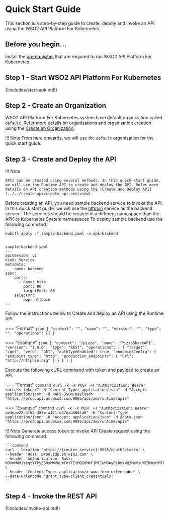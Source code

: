 # Quick Start Guide

This section is a step-by-step guide to create, depoly and invoke an API using the WSO2 API Platform For Kubernetes.

## Before you begin...

Install the [prerequisites](../../setup/prerequisites) that are required to run WSO2 API Platform For Kubernetes.

## Step 1 - Start WSO2 API Platform For Kubernetes

{!includes/start-apk.md!}

## Step 2 - Create an Organization

WSO2 API Platform For Kubernetes system have default organization called `default`. Refer more details on organizations and organization creation using the [Create an Organization](../../setup/organizations).

!!! Note
    From here onwards, we will use the `default` organization for the quick start guide.

## Step 3 - Create and Deploy the API

!!! Note

    APIs can be created using several methods. In this quick start guide, we will use the Runtime API to create and deploy the API. Refer more details on API creation methods using the [Create and Deploy API](../../create-api/create-api-overview).


Before creating an API, you need sample backend service to invoke the API. In this quick start guide, we will use the [httpbin](https://httpbin.org/) service as the backend service.
The services should be created in a different namespace than the APK or Kubernetes System namespaces
To deploy sample backend use the following command.

```command
kubctl apply -f sample-backend.yaml -n apk-backend
```
```

sample-backend.yaml
---
apiVersion: v1
kind: Service
metadata:
    name: backend
spec:
    ports:
      - name: http
        port: 80
        targetPort: 80
    selector:
        app: httpbin
---

```


Follow the instructions below to Create and deploy an API using the Runtime API:

=== "Format"
    ```json
        {
            "context": "",
            "name": "",
            "version": "",
            "type": "",
            "operations": []
        }
    ```

=== "Example"
    ```json
        {
            "context": "/pizza",
            "name": "PizzaShackAPI",
            "version": "1.0.0",
            "type": "REST",
            "operations": [
                {
                    "target": "/get",
                    "verb": "GET",
                    "authTypeEnabled": true,
                    "endpointConfig": {
                        "endpoint_type": "http",
                        "production_endpoints": {
                            "url": "http://httpbin.org"
                        }
                    }
                }
            ]
        }
    ```

Execute the following cURL command with token and payload to create an API.

=== "Format"
    ```command
        curl -k -X POST -H "Authorization: Bearer <access-token>" -H "Content-Type: application/json" -H "Accept: application/json" -d <API-JSON-payload> "https://prod.api.am.wso2.com:9095/api/am/runtime/apis"
    ```

=== "Example"
    ```command
        curl -k -X POST -H "Authorization: Bearer ae4eae22-3f65-387b-a171-d37eaa366fa8" -H "Content-Type: application/json" -H "Accept: application/json" -d @data.json "https://prod.api.am.wso2.com:9095/api/am/runtime/apis"
    ```

!!! Note
    Generate access token to invoke API Create request using the following command.

    ```command
    curl --location 'https://{router_service}:9095/oauth2/token' \
    --header 'Host: prod.idp.am.wso2.com' \
    --header 'Authorization: Basic NDVmMWM1YzgtYTkyZS0xMWVkLWFmYTEtMDI0MmFjMTIwMDAyOjRmYmQ2MmVjLWE5MmUtMTFlZC1hZmExLTAyNDJhYzEyMDAwMg==' \
    --header 'Content-Type: application/x-www-form-urlencoded' \
    --data-urlencode 'grant_type=client_credentials'
    ```


## Step 4 - Invoke the REST API

{!includes/invoke-api.md!}
